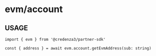 # evm/account

## USAGE

```
import { evm } from '@credenza3/partner-sdk'

const { address } = await evm.account.getEvmAddress(sub: string)
```